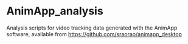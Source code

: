 # AnimApp_analysis
Analysis scripts for video tracking data generated with the AnimApp software, available from https://github.com/sraorao/animapp_desktop
